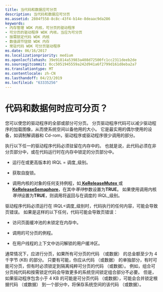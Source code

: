 ```yaml
---
title: 当代码和数据应可分页
description: 当代码和数据应可分页
ms.assetid: 2804f558-8c8c-43f4-b14e-8deaac9da286
keywords:
- 内存管理 WDK 内核，可分页的驱动程序
- 可分页的驱动程序 WDK 内核，当应为可分页
- 按需锁定代码 WDK 内核
- 数值调节钮锁 WDK 内存
- 常驻代码 WDK 可分页驱动程序
ms.date: 06/16/2017
ms.localizationpriority: medium
ms.openlocfilehash: 39e91814a53983a408d72500fc1cc2311deeb2de
ms.sourcegitcommit: 0cc5051945559a242d941a6f2799d161d8eba2a7
ms.translationtype: MT
ms.contentlocale: zh-CN
ms.lasthandoff: 04/23/2019
ms.locfileid: "63335256"
---
```

# <a name="when-should-code-and-data-be-pageable"></a>代码和数据何时应可分页？





您可以使您的驱动程序的全部或部分可分页。 分页驱动程序代码可以减少驱动程序的加载图像，从而使系统空间以备他用的大小。 它是最实用的偶尔使用的设备，如调制解调器和 Cd-rom，驱动程序或驱动程序很少调用的部分。

执行以下任一的驱动程序代码必须驻留在内存中的。 也就是说，此代码必须在非分页部分中，或在代码运行时在内存中锁定的分页部分中。

-   运行在或更高版本的 IRQL = 调度\_级别。

-   获取自旋锁。

-   调用内核的对象的任何支持例程，如[ **KeReleaseMutex** ](https://msdn.microsoft.com/library/windows/hardware/ff553140)或[ **KeReleaseSemaphore**](https://msdn.microsoft.com/library/windows/hardware/ff553143)，在其中*等待*参数设置为**TRUE**。 如果使用调用内核*等待*设置为**TRUE**，则调用将返回与在调度的 IRQL\_级别。

驱动程序代码必须运行在 IRQL&lt;调度\_级别时，代码执行的任何内容，可能会导致页错误。 如果是这样的以下任何，代码可能会导致页错误：

-   访问页面缓冲池的未锁定在内存中。

-   调用的可分页的例程。

-   在用户线程的上下文中访问解锁的用户缓冲区。

通常情况下，应进行分页，如果所有可分页的代码 （或数据） 的总金额至少为 4 千字节 (KB) 的部分。 只要有可能，你应从代码 （或数据） 的单独部分，有时可能可分页，但有时必须锁定到隔离纯粹可分页的代码 （或数据）。 例如，组合可分页纯代码和按需锁定代码会导致更多的系统空间锁定组合部分不必要。 但是，如果驱动程序包含小于 4 KB 的可能是可分页代码 （或数据），可能会合并锁定根据代码 （或数据） 到一个部分中，将保存系统空间的该代码 （或数据）。

 

 




